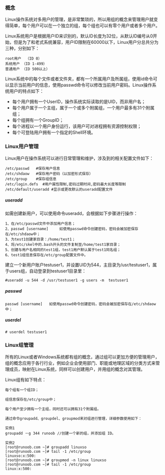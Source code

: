 ### 概念

Linux操作系统对多用户的管理，是非常繁琐的，所以用组的概念来管理用户就变得简单，每个用户可以在一个独立的组，每个组也可以有零个用户或者多个用户。

Linux系统用户是根据用户ID来识别的，默认ID长度为32位，从默认ID编号从0开始，但是为了和老式系统兼容，用户ID限制在60000以下，Linux用户分总共分为三种，分别如下：

```
root用户  （ID 0）
系统用户 （ID 1-499）
普通用户 （ID 500以上）
```

Linux系统中的每个文件或者文件夹，都有一个所属用户及所属组，使用id命令可以显示当前用户的信息，使用passwd命令可以修改当前用户密码。Linux操作系统用户的特点如下：

+ 每个用户拥有一个UserID，操作系统实际读取的是UID，而非用户名；
+ 每个用户属于一个主组，属于一个或多个附属组，一个用户最多有31个附属组；
+ 每个组拥有一个GroupID；
+ 每个进程以一个用户身份运行，该用户可对进程拥有资源控制权限；
+ 每个可登陆用户拥有一个指定的Shell环境。

### Linux用户管理

Linux用户在操作系统可以进行日常管理和维护，涉及到的相关配置文件如下：

```
/etc/passwd   #保存用户信息
/etc/shdaow   #保存用户密码（以加密形式保存）
/etc/group    #保存组信息
/etc/login.defs  #用户属性限制,密码过期时间,密码最大长度等限制
/etc/default/useradd #显示或更改默认的useradd配置文件
```

##### useradd

如需创建新用户，可以使用命令useradd，会根据如下步骤进行操作：

```
1、在/etc/passwd文件中添加用户信息；
2、passwd [username] 	如使用passwd命令创建密码，密码会被加密保存在/etc/shdaow中；
3、为test1创建家目录：/home/test1；
4、将/etc/skel中的.bash开头的文件复制至/home/test1家目录；
5、创建与用户名相同的test1组，test1用户默认属于test1同名组；
6、test1组信息保存在/etc/group配置文件中。
```

建立一个新用户账户testuser1，并设置UID为544，主目录为/usr/testuser1，属于users组，自动登录到testuser1目录里：

```
#useradd -u 544 -d /usr/testuser1 -g users -m  testuser1
```

##### passwd 

```
passwd [username] 	如使用passwd命令创建密码，密码会被加密保存在/etc/shdaow中；
```

##### userdel

```
# userdel testuser1
```



### Linux组管理

所有的Linux或者Windows系统都有组的概念，通过组可以更加方便的管理用户，组的概念应用于各行行业，例如企业会使用部门、职能或地理区域的分类方式来管理成员，映射在Linux系统，同样可以创建用户，并用组的概念对其管理。

Linux组有如下特点：

```
每个组有一个组ID；

组信息保存在/etc/group中；

每个用户至少拥有一个主组，同时还可以拥有31个附属组。

通过命令groupadd、groupdel、groupmod来对组进行管理，详细参数使用如下：
```

```
实例1
groupadd －g 344 runoob //创建一个新的组，并添加组 ID。

实例2
[root@runoob.com ~]# groupadd linuxso 
[root@runoob.com ~]# tail -1 /etc/group 
linuxso:x:500: 
[root@runoob.com ~]# groupmod -n linux linuxso 
[root@runoob.com ~]# tail -1 /etc/group 
linux:x:500:
```


